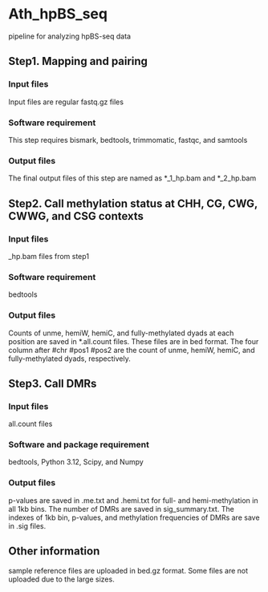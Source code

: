 # Ath_hpBS_seq
pipeline for analyzing hpBS-seq data

## Step1. Mapping and pairing
### Input files
Input files are regular fastq.gz files
### Software requirement
This step requires bismark, bedtools, trimmomatic, fastqc, and samtools
### Output files
The final output files of this step are named as *_1_hp.bam and *_2_hp.bam

## Step2. Call methylation status at CHH, CG, CWG, CWWG, and CSG contexts
### Input files
_hp.bam files from step1
### Software requirement
bedtools
### Output files
Counts of unme, hemiW, hemiC, and fully-methylated dyads at each position are saved in *.all.count files. These files are in bed format. The four column after #chr #pos1 #pos2 are the count of unme, hemiW, hemiC, and fully-methylated dyads, respectively.

## Step3. Call DMRs
### Input files
all.count files
### Software and package requirement
bedtools, Python 3.12, Scipy, and Numpy
### Output files
p-values are saved in .me.txt and .hemi.txt for full- and hemi-methylation in all 1kb bins. 
The number of DMRs are saved in sig_summary.txt. The indexes of 1kb bin, p-values, and methylation frequencies of DMRs are save in .sig files.


## Other information 
sample reference files are uploaded in bed.gz format. Some files are not uploaded due to the large sizes.







